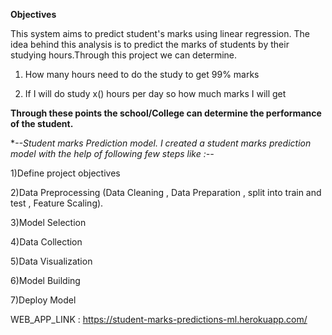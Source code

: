 **Objectives**

This system aims to predict student's marks using linear regression. The idea behind this analysis is to predict the marks of students by their studying hours.Through this project we can determine.

1) How many hours need to do the study to get 99% marks

2) If I will do study x() hours per day so how much marks I will get

**Through these points the school/College can determine the performance of the student.**

**--Student marks Prediction model. I created a student marks prediction model with the help of following few steps like :--*

1)Define project objectives

2)Data Preprocessing (Data Cleaning , Data Preparation , split into train and test , Feature Scaling).

3)Model Selection

4)Data Collection

5)Data Visualization

6)Model Building

7)Deploy Model


WEB_APP_LINK : https://student-marks-predictions-ml.herokuapp.com/
